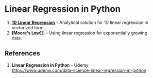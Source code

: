 # Linear Regression in Python 

1.  **[1D Linear Regression](https://github.com/nkuhta/Linear-Regression-Python/blob/master/linear_1D.py)** - Analytical solution for 1D linear regression in vectorized form.
2.  **[Moore's Law]**() - Using linear regression for exponentially growing data.  

##  References
1.  **Linear Regression in Python** - Udemy   
	https://www.udemy.com/data-science-linear-regression-in-python
